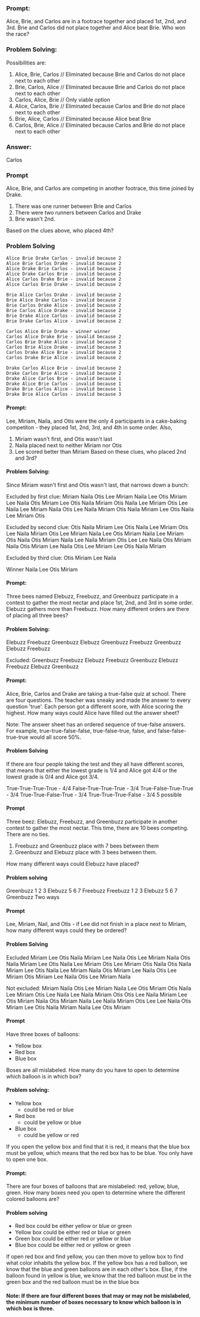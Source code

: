 ### Prompt:

Alice, Brie, and Carlos are in a footrace together and placed 1st, 2nd, and 3rd. Brie and Carlos did not place together and Alice beat Brie. Who won the race?

### Problem Solving:

Possibilities are:

1. Alice, Brie, Carlos // Eliminated because Brie and Carlos do not place next to each other
2. Brie, Carlos, Alice // Eliminated because Brie and Carlos do not place next to each other
3. Carlos, Alice, Brie // Only viable option
4. Alice, Carlos, Brie // Eliminated because Carlos and Brie do not place next to each other
5. Brie, Alice, Carlos // Eliminated because Alice beat Brie
6. Carlos, Brie, Alice // Eliminated because Carlos and Brie do not place next to each other

### Answer:

Carlos

### Prompt

Alice, Brie, and Carlos are competing in another footrace, this time joined by Drake.

1. There was one runner between Brie and Carlos
2. There were two runners between Carlos and Drake
3. Brie wasn't 2nd.

Based on the clues above, who placed 4th?

### Problem Solving

```
Alice Brie Drake Carlos - invalid because 2
Alice Brie Carlos Drake - invalid because 2
Alice Drake Brie Carlos - invalid because 2
Alice Drake Carlos Brie - invalid because 2
Alice Carlos Drake Brie - invalid because 2
Alice Carlos Brie Drake - invalid because 2

Brie Alice Carlos Drake - invalid because 2
Brie Alice Drake Carlos - invalid because 2
Brie Carlos Drake Alice - invalid because 2
Brie Carlos Alice Drake - invalid because 2
Brie Drake Alice Carlos - invalid because 2
Brie Drake Carlos Alice - invalid because 2

Carlos Alice Brie Drake - winner winner
Carlos Alice Drake Brie - invalid because 2
Carlos Brie Drake Alice - invalid because 2
Carlos Brie Alice Drake - invalid because 3
Carlos Drake Alice Brie - invalid because 2
Carlos Drake Brie Alice - invalid because 2

Drake Carlos Alice Brie - invalid because 2
Drake Carlos Brie Alice - invalid because 2
Drake Alice Carlos Brie - invalid because 1
Drake Alice Brie Carlos - invalid because 1
Drake Brie Carlos Alice - invalid because 1
Drake Brie Alice Carlos - invalid because 3
```

#### Prompt:
Lee, Miriam, Naila, and Otis were the only 4 participants in a cake-baking competiton - they placed 1st, 2nd, 3rd, and 4th in some order.  Also,
1. Miriam wasn't first, and Otis wasn't last
2. Naila placed next to neither Miriam nor Otis
3. Lee scored better than Miriam
Based on these clues, who placed 2nd and 3rd?

#### Problem Solving:
Since Miriam wasn't first and Otis wasn't last, that narrows down a bunch:

Excluded by first clue:
Miriam Naila Otis Lee
Miriam Naila Lee Otis
Miriam Lee Naila Otis
Miriam Lee Otis Naila
Miriam Otis Naila Lee
Miriam Otis Lee Naila
Lee Miriam Naila Otis
Lee Naila Miriam Otis
Naila Miriam Lee Otis
Naila Lee Miriam Otis

Excluded by second clue:
Otis Naila Miriam Lee
Otis Naila Lee Miriam
Otis Lee Naila Miriam
Otis Lee Miriam Naila
Lee Otis Miriam Naila
Lee Miriam Otis Naila
Otis Miriam Naila Lee
Naila Miriam Otis Lee
Lee Naila Otis Miriam
Naila Otis Miriam Lee
Naila Otis Lee Miriam
Lee Otis Naila Miriam


Excluded by third clue:
Otis Miriam Lee Naila

Winner
Naila Lee Otis Miriam

#### Prompt:
Three bees named Elebuzz, Freebuzz, and Greenbuzz participate in a contest to gather the most nectar and place 1st, 2nd, and 3rd in some order.
Elebuzz gathers more than Freebuzz.  How many different orders are there of placing all three bees?

#### Problem Solving:

Elebuzz Freebuzz Greenbuzz
Elebuzz Greenbuzz Freebuzz
Greenbuzz Elebuzz Freebuzz

Excluded:
Greenbuzz Freebuzz Elebuzz
Freebuzz Greenbuzz Elebuzz
Freebuzz Elebuzz Greenbuzz

#### Prompt:

Alice, Brie, Carlos and Drake are taking a true-false quiz at school.  There are four questions.  The teacher was sneaky and made the answer to every question 'true'.  Each person got a different score, with Alice scoring the highest.  How many ways could Alice have filled out the answer sheet?

Note: The answer sheet has an ordered sequence of true-false answers.  For example, true-true-false-false, true-false-true, false, and false-false-true-true would all score 50%.

#### Problem Solving
If there are four people taking the test and they all have different scores, that means that either the lowest grade is 1/4 and Alice got 4/4 or the lowest grade is 0/4 and Alice got 3/4.

True-True-True-True - 4/4
False-True-True-True - 3/4
True-False-True-True - 3/4
True-True-False-True - 3/4
True-True-True-False - 3/4
5 possible

#### Prompt
Three beez: Elebuzz, Freebuzz, and Greenbuzz participate in another contest to gather the most nectar.  This time, there are 10 bees competing.  There are no ties.

1. Freebuzz and Greenbuzz place with 7 bees between them
2. Greenbuzz and Elebuzz place with 3 bees between them.

How many different ways could Elebuzz have placed?

#### Problem solving
Greenbuzz 1 2 3 Elebuzz 5 6 7 Freebuzz
Freebuzz 1 2 3 Elebuzz 5 6 7 Greenbuzz
Two ways

#### Prompt
Lee, Miriam, Nail, and Otis - if Lee did not finish in a place next to Miriam, how many different ways could they be ordered?

#### Problem Solving
Excluded
Miriam Lee Otis Naila
Miriam Lee Naila Otis
Lee Miriam Naila Otis
Naila Miriam Lee Otis
Naila Lee Miriam Otis
Lee Miriam Otis Naila
Otis Naila Miriam Lee
Otis Naila Lee Miriam
Naila Otis Miriam Lee
Naila Otis Lee Miriam
Otis Miriam Lee Naila
Otis Lee Miriam Naila


Not excluded:
Miriam Naila Otis Lee
Miriam Naila Lee Otis
Miriam Otis Naila Lee
Miriam Otis Lee Naila
Lee Naila Miriam Otis
Otis Lee Naila Miriam
Lee Otis Miriam Naila
Otis Miriam Naila Lee
Naila Miriam Otis Lee
Lee Naila Otis Miriam
Lee Otis Naila Miriam
Naila Lee Otis Miriam

#### Prompt
Have three boxes of balloons:
- Yellow box
- Red box
- Blue box

Boses are all mislabeled.  How many do you have to open to determine which balloon is in which box?

#### Problem solving:
- Yellow box
    - could be red or blue
- Red box 
    - could be yellow or blue
- Blue box
    - could be yellow or red

If you open the yellow box and find that it is red, it means that the blue box must be yellow, which means that the red box has to be blue.  You only have to open one box.

#### Prompt:
There are four boxes of balloons that are mislabeled: red, yellow, blue, green.  How many boxes need you open to determine where the different colored balloons are?

#### Problem solving
- Red box could be either yellow or blue or green
- Yellow box could be either red or blue or green
- Green box could be either red or yellow or blue
- Blue box could be either red or yellow or green

If open red box and find yellow, you can then move to yellow box to find what color inhabits the yellow box.  If the yellow box has a red balloon, we know that the blue and green balloons are in each other's box.  Else, if the balloon found in yellow is blue, we know that the red balloon must be in the green box and the red balloon must be in the blue box

#### Note: If there are four different boxes that may or may not be mislabeled, the minimum number of boxes necessary to know which balloon is in which box is three.

